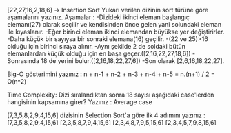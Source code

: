 [22,27,16,2,18,6] -> Insertion Sort
Yukarı verilen dizinin sort türüne göre aşamalarını yazınız.
Aşamalar :
-Dizideki ikinci eleman başlangıç elemanı(27) olarak seçilir ve kendisinden önce gelen yani solundaki eleman ile kıyaslanır.
-Eğer birinci eleman ikinci elemandan büyükse yer değiştirirler.
-Daha küçük bir sayıysa bir sonraki elemana(16) geçilir.
-(22 ve 25)>16 olduğu için birinci sıraya alınır.
-Aynı şekilde 2 de soldaki bütün elemanlardan küçük olduğu için en başa geçer.([2,16,22,27,18,6])
-Sonrasında 18 de yerini bulur.([2,16,18,22,27,6])
-Son olarak [2,6,16,18,22,27].

Big-O gösterimini yazınız :
n + n-1 + n-2 + n-3 + n-4 + n-5 = n.(n+1) / 2 = O(n^2)

Time Complexity: Dizi sıralandıktan sonra 18 sayısı aşağıdaki case'lerden hangisinin kapsamına girer? Yazınız : Average case

[7,3,5,8,2,9,4,15,6] dizisinin Selection Sort'a göre ilk 4 adımını yazınız :
[7,3,5,8,2,9,4,15,6] [2,3,5,8,7,9,4,15,6] [2,3,4,8,7,9,5,15,6] [2,3,4,5,7,9,8,15,6]
